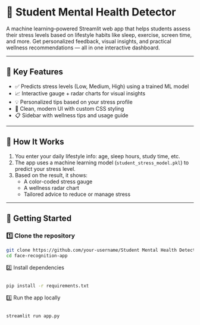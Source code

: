 # 🧠 Student Mental Health Detector

A machine learning–powered Streamlit web app that helps students assess their stress levels based on lifestyle habits like sleep, exercise, screen time, and more. Get personalized feedback, visual insights, and practical wellness recommendations — all in one interactive dashboard.

---

## 📌 Key Features

- ✅ Predicts stress levels (Low, Medium, High) using a trained ML model
- 📈 Interactive gauge + radar charts for visual insights
- 💡 Personalized tips based on your stress profile
- 🎨 Clean, modern UI with custom CSS styling
- 📋 Sidebar with wellness tips and usage guide

---

## 🧪 How It Works

1. You enter your daily lifestyle info: age, sleep hours, study time, etc.
2. The app uses a machine learning model (`student_stress_model.pkl`) to predict your stress level.
3. Based on the result, it shows:
   - A color-coded stress gauge
   - A wellness radar chart
   - Tailored advice to reduce or manage stress

---

## 🚀 Getting Started


### 1️⃣ Clone the repository
```bash
git clone https://github.com/your-username/Student Mental Health Detector.git
cd face-recognition-app
```
2️⃣ Install dependencies
```bash

pip install -r requirements.txt
```
3️⃣ Run the app locally
```bash

streamlit run app.py
```
